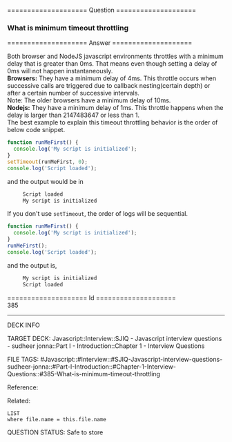 ==================== Question ====================  

### What is minimum timeout throttling  

==================== Answer ====================  

Both browser and NodeJS javascript environments throttles with a minimum delay
that is greater than 0ms. That means even though setting a delay of 0ms will not
happen instantaneously.  
**Browsers:** They have a minimum delay of 4ms. This throttle occurs when
successive calls are triggered due to callback nesting(certain depth) or after a
certain number of successive intervals.  
Note: The older browsers have a minimum delay of 10ms.  
**Nodejs:** They have a minimum delay of 1ms. This throttle happens when the
delay is larger than 2147483647 or less than 1.  
The best example to explain this timeout throttling behavior is the order of
below code snippet.

```javascript
function runMeFirst() {
  console.log('My script is initialized');
}
setTimeout(runMeFirst, 0);
console.log('Script loaded');
```

and the output would be in

```cmd
     Script loaded
     My script is initialized
```

If you don't use `setTimeout`, the order of logs will be sequential.

```javascript
function runMeFirst() {
  console.log('My script is initialized');
}
runMeFirst();
console.log('Script loaded');
```

and the output is,

```cmd
     My script is initialized
     Script loaded
```

==================== Id ====================  
385
<!--ID: 1707879807498-->

---

DECK INFO

TARGET DECK: Javascript::Interview::SJIQ - Javascript interview questions - sudheer jonna::Part I - Introduction::Chapter 1 - Interview Questions

FILE TAGS: #Javascript::#Interview::#SJIQ-Javascript-interview-questions-sudheer-jonna::#Part-I-Introduction::#Chapter-1-Interview-Questions::#385-What-is-minimum-timeout-throttling

Reference:

Related:

```dataview
LIST
where file.name = this.file.name
```
QUESTION STATUS: Safe to store
